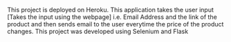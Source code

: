 This project is deployed on Heroku. This application takes the user input [Takes the input using the webpage] 
i.e. Email Address and the link of the product and then sends email to the user everytime the price of the product changes.
This project was developed using Selenium and Flask
